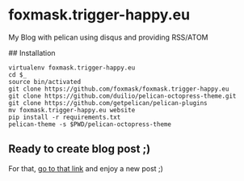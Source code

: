 # foxmask.trigger-happy.eu
My Blog with pelican using disqus and providing RSS/ATOM

## Installation

```shell
virtualenv foxmask.trigger-happy.eu
cd $_
source bin/activated
git clone https://github.com/foxmask/foxmask.trigger-happy.eu
git clone https://github.com/duilio/pelican-octopress-theme.git
git clone https://github.com/getpelican/pelican-plugins
mv foxmask.trigger-happy.eu website
pip install -r requirements.txt
pelican-theme -s $PWD/pelican-octopress-theme
```

## Ready to create blog post ;)

For that, [go to that link](https://github.com/foxmask/blog.trigger-happy.eu/new/master) and enjoy a new post ;)